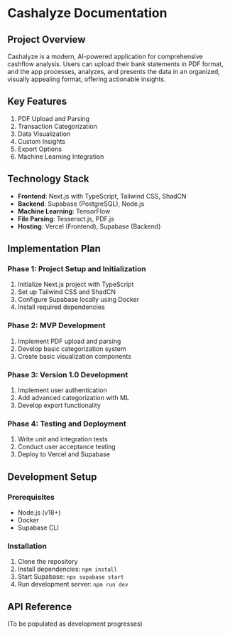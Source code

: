 # Cashalyze Documentation

## Project Overview

Cashalyze is a modern, AI-powered application for comprehensive cashflow analysis. Users can upload their bank statements in PDF format, and the app processes, analyzes, and presents the data in an organized, visually appealing format, offering actionable insights.

## Key Features

1. PDF Upload and Parsing
2. Transaction Categorization
3. Data Visualization
4. Custom Insights
5. Export Options
6. Machine Learning Integration

## Technology Stack

- **Frontend**: Next.js with TypeScript, Tailwind CSS, ShadCN
- **Backend**: Supabase (PostgreSQL), Node.js
- **Machine Learning**: TensorFlow
- **File Parsing**: Tesseract.js, PDF.js
- **Hosting**: Vercel (Frontend), Supabase (Backend)

## Implementation Plan

### Phase 1: Project Setup and Initialization

1. Initialize Next.js project with TypeScript
2. Set up Tailwind CSS and ShadCN
3. Configure Supabase locally using Docker
4. Install required dependencies

### Phase 2: MVP Development

1. Implement PDF upload and parsing
2. Develop basic categorization system
3. Create basic visualization components

### Phase 3: Version 1.0 Development

1. Implement user authentication
2. Add advanced categorization with ML
3. Develop export functionality

### Phase 4: Testing and Deployment

1. Write unit and integration tests
2. Conduct user acceptance testing
3. Deploy to Vercel and Supabase

## Development Setup

### Prerequisites

- Node.js (v18+)
- Docker
- Supabase CLI

### Installation

1. Clone the repository
2. Install dependencies: `npm install`
3. Start Supabase: `npx supabase start`
4. Run development server: `npm run dev`

## API Reference

(To be populated as development progresses)
